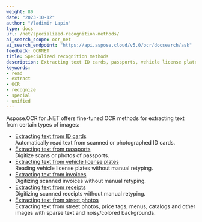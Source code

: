 ```yaml
---
weight: 80
date: "2023-10-12"
author: "Vladimir Lapin"
type: docs
url: /net/specialized-recognition-methods/
ai_search_scope: ocr_net
ai_search_endpoint: "https://api.aspose.cloud/v5.0/ocr/docsearch/ask"
feedback: OCRNET
title: Specialized recognition methods
description: Extracting text ID cards, passports, vehicle license plates, receipts, and invoices.
keywords:
- read
- extract
- OCR
- recognize
- special
- unified
---
```


Aspose.OCR for .NET offers fine-tuned OCR methods for extracting text from certain types of images:

- [Extracting text from ID cards](/ocr/net/recognition/id-card/)  
  Automatically read text from scanned or photographed ID cards.
- [Extracting text from passports](/ocr/net/recognition/passport/)  
  Digitize scans or photos of passports.
- [Extracting text from vehicle license plates](/ocr/net/recognition/car-plate/)  
  Reading vehicle license plates without manual retyping.
- [Extracting text from invoices](/ocr/net/recognition/invoice/)  
  Digitizing scanned invoices without manual retyping.
- [Extracting text from receipts](/ocr/net/recognition/receipt/)  
  Digitizing scanned receipts without manual retyping.
- [Extracting text from street photos](/ocr/net/recognition/read-text-in-wild/)  
  Extracting text from street photos, price tags, menus, catalogs and other images with sparse text and noisy/colored backgrounds.
